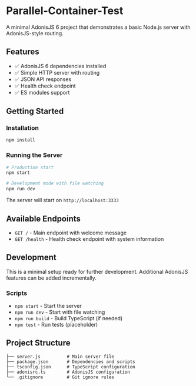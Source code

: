 # Parallel-Container-Test

A minimal AdonisJS 6 project that demonstrates a basic Node.js server with AdonisJS-style routing.

## Features

- ✅ AdonisJS 6 dependencies installed
- ✅ Simple HTTP server with routing
- ✅ JSON API responses
- ✅ Health check endpoint
- ✅ ES modules support

## Getting Started

### Installation

```bash
npm install
```

### Running the Server

```bash
# Production start
npm start

# Development mode with file watching
npm run dev
```

The server will start on `http://localhost:3333`

## Available Endpoints

- `GET /` - Main endpoint with welcome message
- `GET /health` - Health check endpoint with system information

## Development

This is a minimal setup ready for further development. Additional AdonisJS features can be added incrementally.

### Scripts

- `npm start` - Start the server
- `npm run dev` - Start with file watching
- `npm run build` - Build TypeScript (if needed)
- `npm test` - Run tests (placeholder)

## Project Structure

```
├── server.js          # Main server file
├── package.json       # Dependencies and scripts
├── tsconfig.json      # TypeScript configuration
├── adonisrc.ts        # AdonisJS configuration
└── .gitignore         # Git ignore rules
```